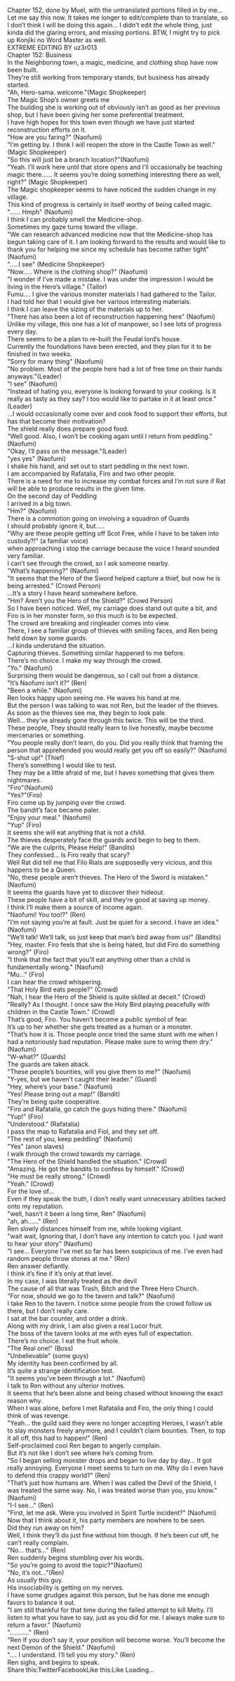 <br/>
Chapter 152, done by Muel, with the untranslated portions filled in by me… Let me say this now. It takes me longer to edit/complete than to translate, so I don’t think I will be doing this again… I didn’t edit the whole thing, just kinda did the glaring errors, and missing portions. BTW, I might try to pick up Konjiki no Word Master as well.<br/>
EXTREME EDITING BY uz3r013<br/>
Chapter 152: Business<br/>
In the Neighboring town, a magic, medicine, and clothing shop have now been built.<br/>
They’re still working from temporary stands, but business has already started.<br/>
"Ah, Hero-sama. welcome."(Magic Shopkeeper)<br/>
The Magic Shop’s owner greets me<br/>
The building she is working out of obviously isn’t as good as her previous shop, but I have been giving her some preferential treatment.<br/>
I have high hopes for this town even though we have just started reconstruction efforts on it.<br/>
"How are you faring?" (Naofumi)<br/>
"I’m getting by. I think I will reopen the store in the Castle Town as well." (Magic Shopkeeper)<br/>
"So this will just be a branch location?"(Naofumi)<br/>
"Yeah. I’ll work here until that store opens and I’ll occasionally be teaching magic there…… It seems you’re doing something interesting there as well, right?" (Magic Shopkeeper)<br/>
The Magic shopkeeper seems to have noticed the sudden change in my village.<br/>
This kind of progress is certainly in itself worthy of being called magic.<br/>
"…… Hmph" (Naofumi)<br/>
I think I can probably smell the Medicine-shop.<br/>
Sometimes my gaze turns toward the village.<br/>
"We can research advanced medicine now that the Medicine-shop has begun taking care of it. I am looking forward to the results and would like to thank you for helping me since my schedule has become rather tight" (Naofumi)<br/>
"…..I see" (Medicine Shopkeeper)<br/>
"Now….. Where is the clothing shop?" (Naofumi)<br/>
"I wonder if I’ve made a mistake. I was under the impression I would be living in the Hero’s village." (Tailor)<br/>
Fumu…. I give the various monster materials I had gathered to the Tailor.<br/>
I had told her that I would give her various interesting materials.<br/>
I think I can leave the sizing of the materials up to her.<br/>
"There has also been a lot of reconstruction happening here" (Naofumi)<br/>
Unlike my village, this one has a lot of manpower, so I see lots of progress every day.<br/>
There seems to be a plan to re-built the Feudal lord’s house.<br/>
Currently the foundations have been erected, and they plan for it to be finished in two weeks.<br/>
"Sorry for many thing" (Naofumi)<br/>
"No problem. Most of the people here had a lot of free time on their hands anyways."(Leader)<br/>
"I see" (Naofumi)<br/>
"Instead of hating you, everyone is looking forward to your cooking. Is it really as tasty as they say? I too would like to partake in it at least once."(Leader)<br/>
…I would occasionally come over and cook food to support their efforts, but has that become their motivation?<br/>
The shield really does prepare good food.<br/>
"Well good. Also, I won’t be cooking again until I return from peddling." (Naofumi)<br/>
"Okay, I’ll pass on the message."(Leader)<br/>
"yes yes" (Naofumi)<br/>
I shake his hand, and set out to start peddling in the next town.<br/>
I am accompanied by Rafatalia, Firo and two other people.<br/>
There is a need for me to increase my combat forces and I’m not sure if Rat will be able to produce results in the given time.<br/>
On the second day of Peddling<br/>
I arrived in a big town.<br/>
"Hm?" (Naofumi)<br/>
There is a commotion going on involving a squadron of Guards<br/>
I should probably ignore it, but…..<br/>
"Why are these people getting off Scot Free, while I have to be taken into custody?!" (a familiar voice)<br/>
when approaching i stop the carriage because the voice I heard sounded very familiar.<br/>
I can’t see through the crowd, so I ask someone nearby.<br/>
"What’s happening?" (Naofumi)<br/>
"It seems that the Hero of the Sword helped capture a thief, but now he is being arrested." (Crowd Person)<br/>
…It’s a story I have heard somewhere before.<br/>
"Hm? Aren’t you the Hero of the Shield?" (Crowd Person)<br/>
So I have been noticed. Well, my carriage does stand out quite a bit, and Firo is in her monster form, so this much is to be expected.<br/>
The crowd are breaking and ringleader comes into view.<br/>
There, I see a familiar group of thieves with smiling faces, and Ren being held down by some guards.<br/>
…I kinda understand the situation.<br/>
Capturing thieves. Something similar happened to me before.<br/>
There’s no choice. I make my way through the crowd.<br/>
"Yo." (Naofumi)<br/>
Surprising them would be dangerous, so I call out from a distance.<br/>
"It’s Naofumi isn’t it?" (Ren)<br/>
"Been a while." (Naofumi)<br/>
Ren looks happy upon seeing me. He waves his hand at me.<br/>
But the person I was talking to was not Ren, but the leader of the thieves.<br/>
As soon as the thieves see me, they begin to look pale.<br/>
Well… they’ve already gone through this twice. This will be the third.<br/>
These people, They should really learn to live honestly, maybe become mercenaries or something.<br/>
"You people really don’t learn, do you. Did you really think that framing the person that apprehended you would really get you off so easily?" (Naofumi)<br/>
"S-shut up!" (Thief)<br/>
There’s something I would like to test.<br/>
They may be a little afraid of me, but I haves something that gives them nightmares.<br/>
"Firo"(Naofumi)<br/>
"Yes?"(Firo)<br/>
Firo come up by jumping over the crowd.<br/>
The bandit’s face became paler.<br/>
"Enjoy your meal." (Naofumi)<br/>
"Yup" (Firo)<br/>
It seems she will eat anything that is not a child.<br/>
The thieves desperately face the guards and begin to beg to them.<br/>
"We are the culprits, Please Help!" (Bandits)<br/>
They confessed… Is Firo really that scary?<br/>
Well Rat did tell me that Filo Rials are supposedly very vicious, and this happens to be a Queen.<br/>
"No, these people aren’t thieves. The Hero of the Sword is mistaken." (Naofumi)<br/>
It seems the guards have yet to discover their hideout.<br/>
These people have a bit of skill, and they’re good at saving up money.<br/>
I think I’ll make them a source of income again.<br/>
"Naofumi! You too!?" (Ren)<br/>
"I’m not saying you’re at fault. Just be quiet for a second. I have an idea." (Naofumi)<br/>
"We’ll talk! We’ll talk, so just keep that man’s bird away from us!" (Bandits)<br/>
"Hey, master. Firo feels that she is being hated, but did Firo do something wrong?" (Firo)<br/>
"I think that the fact that you’ll eat anything other than a child is fundamentally wrong." (Naofumi)<br/>
"Mu…" (Firo)<br/>
I can hear the crowd whispering.<br/>
"That Holy Bird eats people?" (Crowd)<br/>
"Nah, I hear the Hero of the Shield is quite skilled at deceit." (Crowd)<br/>
"Really? As I thought. I once saw the Holy Bird playing peacefully with children in the Castle Town." (Crowd)<br/>
That’s good, Firo. You haven’t become a public symbol of fear.<br/>
It’s up to her whether she gets treated as a human or a monster.<br/>
"That’s how it is. Those people once tried the same stunt with me when I had a notoriously bad reputation. Please make sure to wring them dry." (Naofumi)<br/>
"W-what?" (Guards)<br/>
The guards are taken aback.<br/>
"These people’s bounties, will you give them to me?" (Naofumi)<br/>
"Y-yes, but we haven’t caught their leader." (Guard)<br/>
"Hey, where’s your base." (Naofumi)<br/>
"Yes! Please bring out a map!" (Bandit)<br/>
They’re being quite cooperative.<br/>
"Firo and Rafatalia, go catch the guys hiding there." (Naofumi)<br/>
"Yup!" (Firo)<br/>
"Understood." (Rafatalia)<br/>
I pass the map to Rafatalia and Fiol, and they set off.<br/>
"The rest of you, keep peddling" (Naofumi)<br/>
"Yes" (anon slaves)<br/>
I walk through the crowd towards my carriage.<br/>
"The Hero of the Shield handled the situation." (Crowd)<br/>
"Amazing. He got the bandits to confess by himself." (Crowd)<br/>
"He must be really strong." (Crowd)<br/>
"Yeah." (Crowd)<br/>
For the love of…<br/>
Even if they speak the truth, I don’t really want unnecessary abilities tacked onto my reputation.<br/>
"well, hasn’t it been a long time, Ren" (Naofumi)<br/>
"ah, ah……" (Ren)<br/>
Ren slowly distances himself from me, while looking vigilant.<br/>
"wait wait, Ignoring that, I don’t have any intention to catch you. I just want to hear your story" (Naofumi)<br/>
"I see… Everyone I’ve met so far has been suspicious of me. I’ve even had random people throw stones at me." (Ren)<br/>
Ren answer defiantly.<br/>
I think it’s fine if it’s only at that level.<br/>
In my case, I was literally treated as the devil<br/>
The cause of all that was Trash, Bitch and the Three Hero Church.<br/>
"For now, should we go to the tavern and talk?" (Naofumi)<br/>
I take Ren to the tavern. I notice some people from the crowd follow us there, but I don’t really care.<br/>
I sat at the bar counter, and order a drink.<br/>
Along with my drink, I am also given a real Lucor fruit.<br/>
The boss of the tavern looks at me with eyes full of expectation.<br/>
There’s no choice. I eat the fruit whole.<br/>
"The Real one!" (Boss)<br/>
"Unbelievable" (some guys)<br/>
My identity has been confirmed by all.<br/>
It’s quite a strange identification test.<br/>
"It seems you’ve been through a lot." (Naofumi)<br/>
I talk to Ren without any ulterior motives.<br/>
It seems that he’s been alone and being chased without knowing the exact reason why.<br/>
When I was alone, before I met Rafatalia and Firo, the only thing I could think of was revenge.<br/>
"Yeah… the guild said they were no longer accepting Heroes, I wasn’t able to slay monsters freely anymore, and I couldn’t claim bounties. Then, to top it all off, this had to happen!" (Ren)<br/>
Self-proclaimed cool Ren began to angerly complain.<br/>
But it’s not like I don’t see where he’s coming from.<br/>
"So I began selling monster drops and began to live day by day… It got really annoying. Everyone I meet seems to turn on me. Why do I even have to defend this crappy world?" (Ren)<br/>
"That’s just how humans are. When I was called the Devil of the Shield, I was treated the same way. No, I was treated worse than you, you know." (Naofumi)<br/>
"I-I see…" (Ren)<br/>
"First, let me ask. Were you involved in Spirit Turtle incident?" (Naofumi)<br/>
Now that I think about it, his party members are nowhere to be seen.<br/>
Did they run away on him?<br/>
Well, I think they’ll do just fine without him though. If he’s been cut off, he can’t really complain.<br/>
"No… that’s…" (Ren)<br/>
Ren suddenly begins stumbling over his words.<br/>
"So you’re going to avoid the topic?"(Naofumi)<br/>
"No, it’s not…"(Ren)<br/>
As usually this guy.<br/>
His insociability is getting on my nerves.<br/>
I have some grudges against this person, but he has done me enough favors to balance it out.<br/>
"I am still thankful for that time during the failed attempt to kill Melty. I’ll listen to what you have to say, just as you did for me. I always make sure to return a favor." (Naofumi)<br/>
"……….." (Ren)<br/>
"Ren If you don’t say it, your position will become worse. You’ll become the next Demon of the Shield." (Naofumi)<br/>
"…. I understand. I’ll tell you my story." (Ren)<br/>
Ren sighs, and begins to speak.<br/>
Share this:TwitterFacebookLike this:Like Loading... <br/>
